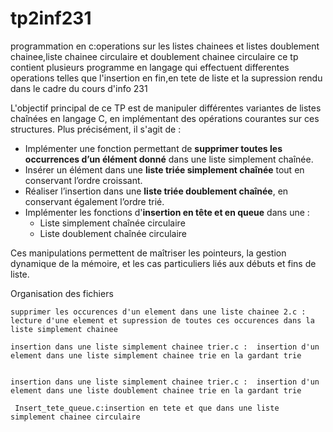 # tp2inf231
programmation en c:operations sur les listes chainees et listes doublement chainee,liste chainee circulaire et doublement chainee circulaire ce tp contient plusieurs programme en langage qui effectuent differentes operations  telles que l'insertion en fin,en tete de liste et la supression rendu dans le cadre du cours d'info 231

L'objectif principal de ce TP est de manipuler différentes variantes de listes chaînées en langage C, en implémentant des opérations courantes sur ces structures. Plus précisément, il s'agit de :

- Implémenter une fonction permettant de **supprimer toutes les occurrences d’un élément donné** dans une liste simplement chaînée.
- Insérer un élément dans une **liste triée simplement chaînée** tout en conservant l’ordre croissant.
- Réaliser l’insertion dans une **liste triée doublement chaînée**, en conservant également l’ordre trié.
- Implémenter les fonctions d'**insertion en tête et en queue** dans une :
  - Liste simplement chaînée circulaire
  - Liste doublement chaînée circulaire

Ces manipulations permettent de maîtriser les pointeurs, la gestion dynamique de la mémoire, et les cas particuliers liés aux débuts et fins de liste.

 Organisation des fichiers

   
    supprimer les occurences d'un element dans une liste chainee 2.c :  lecture d'une element et supression de toutes ces occurences dans la liste simplement chainee
  
    insertion dans une liste simplement chainee trier.c :  insertion d'un element dans une liste simplement chainee trie en la gardant trie
  
  
    insertion dans une liste simplement chainee trier.c :  insertion d'un element dans une liste doublement chainee trie en la gardant trie
 
     Insert_tete_queue.c:insertion en tete et que dans une liste simplement chainee circulaire
     
